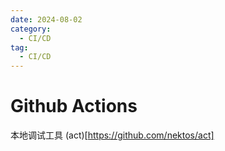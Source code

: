 ```yaml
---
date: 2024-08-02
category:
  - CI/CD
tag:
  - CI/CD
---
```


# Github Actions

本地调试工具 (act)[https://github.com/nektos/act]